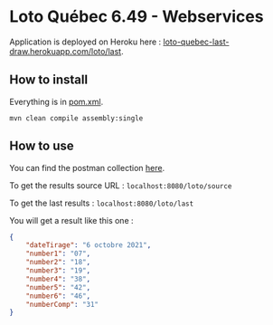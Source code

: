 # Loto Québec 6.49 - Webservices

Application is deployed on Heroku here : [loto-quebec-last-draw.herokuapp.com/loto/last](https://loto-quebec-last-draw.herokuapp.com/loto/last).

## How to install

Everything is in [pom.xml](pom.xml).

`mvn clean compile assembly:single`

## How to use

You can find the postman collection [here](/postman/).

To get the results source URL :
`localhost:8080/loto/source`

To get the last results :
`localhost:8080/loto/last`

You will get a result like this one :
```json
{
    "dateTirage": "6 octobre 2021",
    "number1": "07",
    "number2": "18",
    "number3": "19",
    "number4": "38",
    "number5": "42",
    "number6": "46",
    "numberComp": "31"
}
```